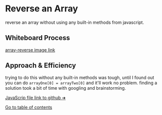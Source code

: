 # Reverse an Array
reverse an array without using any built-in methods from javascript.

## Whiteboard Process
[array-reverse image link](https://i.imgur.com/aRy6TuG.png)

## Approach & Efficiency
trying to do this without any built-in methods was tough, until I found out you can do `arrayOne[0] = arrayTwo[0]` and it'll work no problem. finding a solution took a bit of time with googling and brainstorming.


[JavaScrip file link to github ➜](https://github.com/Suhaib-Ersan/401-data-structures-and-algorithms/blob/main/array-reverse/array-reverse.js)

[Go to table of contents](https://suhaib-ersan.github.io/401-data-structures-and-algorithms)